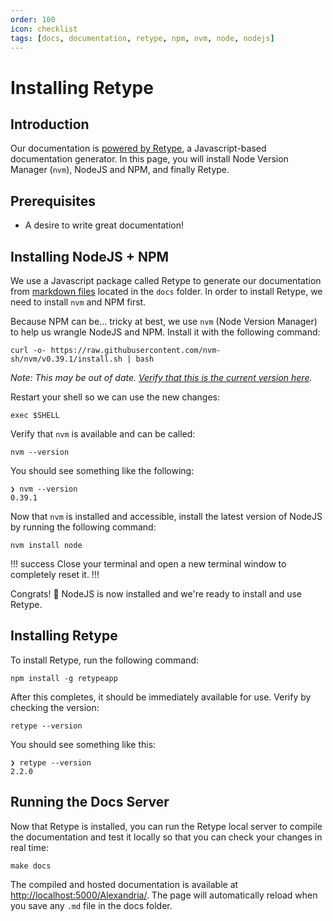 ```yaml
---
order: 100
icon: checklist
tags: [docs, documentation, retype, npm, nvm, node, nodejs]
---
```

# Installing Retype
## Introduction

Our documentation is [powered by Retype](https://retype.com), a Javascript-based documentation generator. In this page, you will install Node Version Manager (`nvm`), NodeJS and NPM, and finally Retype.

## Prerequisites

* A desire to write great documentation!

## Installing NodeJS + NPM

We use a Javascript package called Retype to generate our documentation from [markdown files](https://www.markdownguide.org/getting-started/) located in the `docs` folder. In order to install Retype, we need to install `nvm` and NPM first.

Because NPM can be... tricky at best, we use `nvm` (Node Version Manager) to help us wrangle NodeJS and NPM. Install it with the following command:

```shell
curl -o- https://raw.githubusercontent.com/nvm-sh/nvm/v0.39.1/install.sh | bash
```

_Note: This may be out of date. [Verify that this is the current version here](https://github.com/nvm-sh/nvm#install--update-script)._

Restart your shell so we can use the new changes:

```shell
exec $SHELL
```

Verify that `nvm` is available and can be called:

```shell
nvm --version
```

You should see something like the following:

```shell Result:
❯ nvm --version
0.39.1
```

Now that `nvm` is installed and accessible, install the latest version of NodeJS by running the following command:

```shell
nvm install node
```

!!! success
Close your terminal and open a new terminal window to completely reset it.
!!!

Congrats! :tada: NodeJS is now installed and we're ready to install and use Retype.

## Installing Retype

To install Retype, run the following command:

```shell
npm install -g retypeapp
```

After this completes, it should be immediately available for use. Verify by checking the version:

```shell
retype --version
```

You should see something like this:

```shell Result:
❯ retype --version
2.2.0
```

## Running the Docs Server

Now that Retype is installed, you can run the Retype local server to compile the documentation and test it locally so that you can check your changes in real time:

```shell
make docs
```

The compiled and hosted documentation is available at [http://localhost:5000/Alexandria/](http://localhost:5000/Alexandria/). The page will automatically reload when you save any `.md` file in the docs folder.
